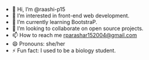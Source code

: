 - 👋 Hi, I’m @raashi-p15
- 👀 I’m interested in front-end web development.
- 🌱 I’m currently learning BootstraP.
- 💞️ I’m looking to collaborate on open source projects.
- 📫 How to reach me rparashar152004@gmail.com
- 😄 Pronouns: she/her
- ⚡ Fun fact: I used to be a biology student.

<!---
raashi-p15/raashi-p15 is a ✨ special ✨ repository because its `README.md` (this file) appears on your GitHub profile.
You can click the Preview link to take a look at your changes.
--->

